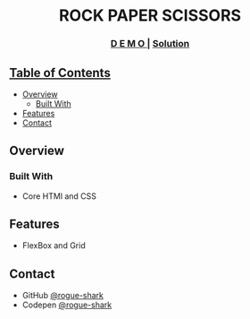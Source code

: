 <h1 align="center">ROCK PAPER SCISSORS</h1>

<div align="center">
  <h3>
    <a href="https://github.com/rogue-shark/rock_paper_scissors">
      D E M O
    </a>
    <span> | </span>
    <a href="https://rogue-shark.github.io/rock_paper_scissors/">
      Solution
  </h3>
</div>

<!-- TABLE OF CONTENTS -->

## Table of Contents

- [Overview](#overview)
  - [Built With](#built-with)
- [Features](#features)
- [Contact](#contact)


<!-- OVERVIEW -->

## Overview



### Built With

- Core HTMl and CSS

## Features
- FlexBox and Grid

## Contact

- GitHub [@rogue-shark](https://github.com/rogue-shark)
- Codepen [@rogue-shark](https://codepen.io/rogue-shark)